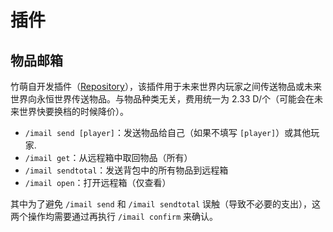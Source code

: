 # 插件

## 物品邮箱

竹萌自开发插件（[Repository](https://github.com/ImyvmCircle/ItemMail|)），该插件用于未来世界内玩家之间传送物品或未来世界向永恒世界传送物品。与物品种类无关，费用统一为 2.33 D/个（可能会在未来世界快要换档的时候降价）。

* `/imail send [player]`：发送物品给自己（如果不填写 `[player]`）或其他玩家.
* `/imail get`：从远程箱中取回物品（所有）
* `/imail sendtotal`：发送背包中的所有物品到远程箱
* `/imail open`：打开远程箱（仅查看）

其中为了避免 `/imail send` 和 `/imail sendtotal` 误触（导致不必要的支出），这两个操作均需要通过再执行 `/imail confirm` 来确认。

